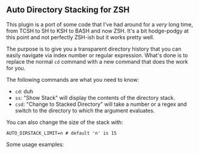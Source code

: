 ## Auto Directory Stacking for ZSH ##

This plugin is a port of some code that I've had around for a _very_ long time,
from TCSH to SH to KSH to BASH and now ZSH.  It's a bit hodge-podgy at this
point and not perfectly ZSH-ish but it works pretty well.

The purpose is to give you a transparent directory history that you can easily
navigate via index number or regular expression.  What's done is to replace the
normal `cd` command with a new command that does the work for you.

The following commands are what you need to know:

* `cd`: duh
* `ss`: "Show Stack" will display the contents of the directory stack.
* `csd`: "Change to Stacked Directory" will take a number or a regex and switch
  to the directory to which the argument evaluates.

You can also change the size of the stack with:

    AUTO_DIRSTACK_LIMIT=n # default 'n' is 15

Some usage examples:


